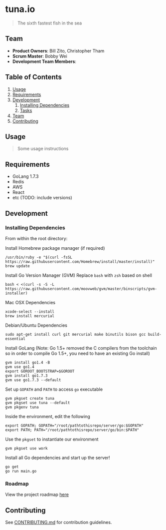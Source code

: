# tuna.io

> The sixth fastest fish in the sea

## Team

  - __Product Owners__: Bill Zito, Christopher Tham
  - __Scrum Master__: Bobby Wei
  - __Development Team Members__: 

## Table of Contents

1. [Usage](#Usage)
1. [Requirements](#requirements)
1. [Development](#development)
    1. [Installing Dependencies](#installing-dependencies)
    1. [Tasks](#tasks)
1. [Team](#team)
1. [Contributing](#contributing)

## Usage

> Some usage instructions

## Requirements

- GoLang 1.7.3
- Redis
- AWS
- React
- etc (TODO: include versions)

## Development

### Installing Dependencies

From within the root directory:

Install Homebrew package manager (if required)
```
/usr/bin/ruby -e "$(curl -fsSL https://raw.githubusercontent.com/Homebrew/install/master/install)"
brew update
```

Install Go Version Manager (GVM)
Replace `bash` with `zsh` based on shell
```
bash < <(curl -s -S -L https://raw.githubusercontent.com/moovweb/gvm/master/binscripts/gvm-installer)
```

Mac OSX Dependencies
```
xcode-select --install
brew install mercurial
```

Debian/Ubuntu Dependencies
```
sudo apt-get install curl git mercurial make binutils bison gcc build-essential
```

Install GoLang (Note: Go 1.5+ removed the C compilers from the toolchain so in order to compile Go 1.5+, you need to have an existing Go install)
```
gvm install go1.4 -B
gvm use go1.4
export GOROOT_BOOTSTRAP=$GOROOT
gvm install go1.7.3
gvm use go1.7.3 --default
```

Set up `GOPATH` and `PATH` to access `go` executable
```
gvm pkgset create tuna
gvm pkgset use tuna --default
gvm pkgenv tuna
```

Inside the environment, edit the following
```
export GOPATH; GOPATH="/root/pathtothisrepo/server/go:$GOPATH"
export PATH; PATH="/root/pathtothisrepo/server/go/bin:$PATH"
```

Use the `pkgset` to instantiate our environment
```
gvm pkgset use work
```

Install all Go dependencies and start up the server!
```
go get
go run main.go
```

### Roadmap

View the project roadmap [here](https://github.com/tuna-io/tuna-io/issues)

## Contributing

See [CONTRIBUTING.md](CONTRIBUTING.md) for contribution guidelines.
